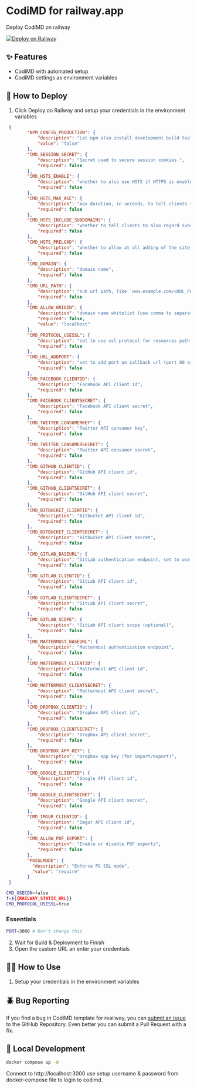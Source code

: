 # CodiMD for railway.app

Deploy CodiMD on railway

[![Deploy on Railway](https://railway.app/button.svg)](https://railway.app/template/YcOXBV?referralCode=2_sIT9)
## ✨ Features

* CodiMD with automated setup
* CodiMD settings as environment variables

## 🐍 How to Deploy

1. Click Deploy on Railway and setup your credentials in the environment variables

```json
 {
        "NPM_CONFIG_PRODUCTION": {
            "description": "Let npm also install development build tool",
            "value": "false"
        },
        "CMD_SESSION_SECRET": {
            "description": "Secret used to secure session cookies.",
            "required": false
        },
        "CMD_HSTS_ENABLE": {
            "description": "whether to also use HSTS if HTTPS is enabled",
            "required": false
        },
        "CMD_HSTS_MAX_AGE": {
            "description": "max duration, in seconds, to tell clients to keep HSTS status",
            "required": false
        },
        "CMD_HSTS_INCLUDE_SUBDOMAINS": {
            "description": "whether to tell clients to also regard subdomains as HSTS hosts",
            "required": false
        },
        "CMD_HSTS_PRELOAD": {
            "description": "whether to allow at all adding of the site to HSTS preloads (e.g. in browsers)",
            "required": false
        },
        "CMD_DOMAIN": {
            "description": "domain name",
            "required": false
        },
        "CMD_URL_PATH": {
            "description": "sub url path, like `www.example.com/<URL_PATH>`",
            "required": false
        },
        "CMD_ALLOW_ORIGIN": {
            "description": "domain name whitelist (use comma to separate)",
            "required": false,
            "value": "localhost"
        },
        "CMD_PROTOCOL_USESSL": {
            "description": "set to use ssl protocol for resources path (only applied when domain is set)",
            "required": false
        },
        "CMD_URL_ADDPORT": {
            "description": "set to add port on callback url (port 80 or 443 won't applied) (only applied when domain is set)",
            "required": false
        },
        "CMD_FACEBOOK_CLIENTID": {
            "description": "Facebook API client id",
            "required": false
        },
        "CMD_FACEBOOK_CLIENTSECRET": {
            "description": "Facebook API client secret",
            "required": false
        },
        "CMD_TWITTER_CONSUMERKEY": {
            "description": "Twitter API consumer key",
            "required": false
        },
        "CMD_TWITTER_CONSUMERSECRET": {
            "description": "Twitter API consumer secret",
            "required": false
        },
        "CMD_GITHUB_CLIENTID": {
            "description": "GitHub API client id",
            "required": false
        },
        "CMD_GITHUB_CLIENTSECRET": {
            "description": "GitHub API client secret",
            "required": false
        },
        "CMD_BITBUCKET_CLIENTID": {
            "description": "Bitbucket API client id",
            "required": false
        },
        "CMD_BITBUCKET_CLIENTSECRET": {
            "description": "Bitbucket API client secret",
            "required": false
        },
        "CMD_GITLAB_BASEURL": {
            "description": "GitLab authentication endpoint, set to use other endpoint than GitLab.com (optional)",
            "required": false
        },
        "CMD_GITLAB_CLIENTID": {
            "description": "GitLab API client id",
            "required": false
        },
        "CMD_GITLAB_CLIENTSECRET": {
            "description": "GitLab API client secret",
            "required": false
        },
        "CMD_GITLAB_SCOPE": {
            "description": "GitLab API client scope (optional)",
            "required": false
        },
        "CMD_MATTERMOST_BASEURL": {
            "description": "Mattermost authentication endpoint",
            "required": false
        },
        "CMD_MATTERMOST_CLIENTID": {
            "description": "Mattermost API client id",
            "required": false
        },
        "CMD_MATTERMOST_CLIENTSECRET": {
            "description": "Mattermost API client secret",
            "required": false
        },
        "CMD_DROPBOX_CLIENTID": {
            "description": "Dropbox API client id",
            "required": false
        },
        "CMD_DROPBOX_CLIENTSECRET": {
            "description": "Dropbox API client secret",
            "required": false
        },
        "CMD_DROPBOX_APP_KEY": {
            "description": "Dropbox app key (for import/export)",
            "required": false
        },
        "CMD_GOOGLE_CLIENTID": {
            "description": "Google API client id",
            "required": false
        },
        "CMD_GOOGLE_CLIENTSECRET": {
            "description": "Google API client secret",
            "required": false
        },
        "CMD_IMGUR_CLIENTID": {
            "description": "Imgur API client id",
            "required": false
        },
        "CMD_ALLOW_PDF_EXPORT": {
            "description": "Enable or disable PDF exports",
            "required": false
        },
        "PGSSLMODE": {
          "description": "Enforce PG SSL mode",
          "value": "require"
        }
 }
 ```

```bash
CMD_USECDN=false
f=${{RAILWAY_STATIC_URL}}
CMD_PROTOCOL_USESSL=true
```

### Essentials

 ```bash
PORT=3000 # Don't change this
```

2. Wait for Build & Deployment to Finish
3. Open the custom URL an enter your credentials

## 👩‍💻 How to Use

1. Setup your credentials in the environment variables

## 🪲 Bug Reporting

If you find a bug in CodiMD template for reailway, you can [submit an issue](https://github.com/vergissberlin/railwayhttps://github.com/vergissberlin/railwayapp-codimd/issues/new) to the GitHub Repository. Even better you can submit a Pull Request with a fix.

## 🐳  Local Development

```bash
docker compose up -d
```

Connect to http://localhost:3000 use setup username & password from docker-compose file to login to codimd.
